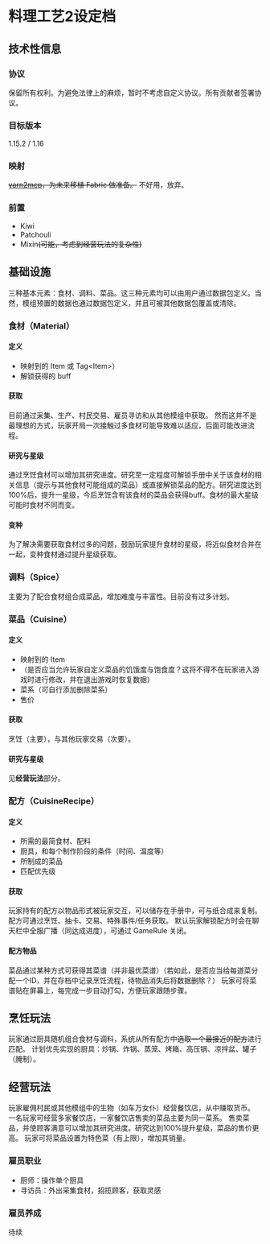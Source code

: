 # 料理工艺2设定档

## 技术性信息

### 协议

保留所有权利。为避免法律上的麻烦，暂时不考虑自定义协议。所有贡献者签署协议。

### 目标版本

1.15.2 / 1.16

### 映射

~~[yarn2mcp](https://www.tterrag.com/yarn2mcp/)，为未来移植 Fabric 做准备。~~
不好用，放弃。

### 前置

 - Kiwi
 - Patchouli
 - Mixin~~(可能，考虑到经营玩法的复杂性)~~

## 基础设施

三种基本元素：食材、调料、菜品。这三种元素均可以由用户通过数据包定义。当然，模组预置的数据也通过数据包定义，并且可被其他数据包覆盖或清除。

### 食材（Material）

#### 定义

 - 映射到的 Item 或 Tag\<Item>）
 - 解锁获得的 buff

#### 获取

目前通过采集、生产、村民交易、雇员寻访和从其他模组中获取。
然而这并不是最理想的方式，玩家开局一次接触过多食材可能导致难以适应，后面可能改进流程。

#### 研究与星级

通过烹饪食材可以增加其研究进度。研究至一定程度可解锁手册中关于该食材的相关信息（提示与其他食材可能组成的菜品）或直接解锁菜品的配方。研究进度达到100%后，提升一星级，今后烹饪含有该食材的菜品会获得buff。食材的最大星级可能时食材不同而变。

#### 变种

为了解决需要获取食材过多的问题，鼓励玩家提升食材的星级，将近似食材合并在一起，变种食材通过提升星级获取。

### 调料（Spice）

主要为了配合食材组合成菜品，增加难度与丰富性。目前没有过多计划。

### 菜品（Cuisine）

#### 定义

 - 映射到的 Item
 - （是否应当允许玩家自定义菜品的饥饿度与饱食度？这将不得不在玩家进入游戏时进行修改，并在退出游戏时恢复数据）
 - 菜系（可自行添加删除菜系）
 - 售价

#### 获取

烹饪（主要），与其他玩家交易（次要）。

#### 研究与星级

见**经营玩法**部分。

### 配方（CuisineRecipe）

#### 定义

 - 所需的最简食材、配料
 - 厨具，和每个制作阶段的条件（时间、温度等）
 - 所制成的菜品
 - 匹配优先级

#### 获取

玩家持有的配方以物品形式被玩家交互，可以储存在手册中，可与纸合成来复制。
配方可通过烹饪、抽卡、交易、特殊事件/任务获取。
默认玩家解锁配方时会在聊天栏中全服广播（同达成进度），可通过 GameRule 关闭。

#### 配方物品

菜品通过某种方式可获得其菜谱（并非最优菜谱）（若如此，是否应当给每道菜分配一个ID，并在存档中记录烹饪流程，待物品消失后将数据删除？）
玩家可将菜谱贴在屏幕上，每完成一步自动打勾，方便玩家跟随步骤。

## 烹饪玩法

玩家通过厨具随机组合食材与调料，系统从所有配方中~~选取一个最接近的配方~~进行匹配。
计划优先实现的厨具：炒锅、炸锅、蒸笼、烤箱、高压锅、凉拌盆、罐子（腌制）。

## 经营玩法

玩家雇佣村民或其他模组中的生物（如车万女仆）经营餐饮店，从中赚取货币。
一名玩家可经营多家餐饮店，一家餐饮店售卖的菜品主要为同一菜系。
售卖菜品，并使顾客满意可以增加其研究进度。研究达到100%提升星级，菜品的售价更高。
玩家可将菜品设置为特色菜（有上限），增加其销量。

### 雇员职业

 - 厨师：操作单个厨具
 - 寻访员：外出采集食材，招揽顾客，获取灵感

### 雇员养成

待续
